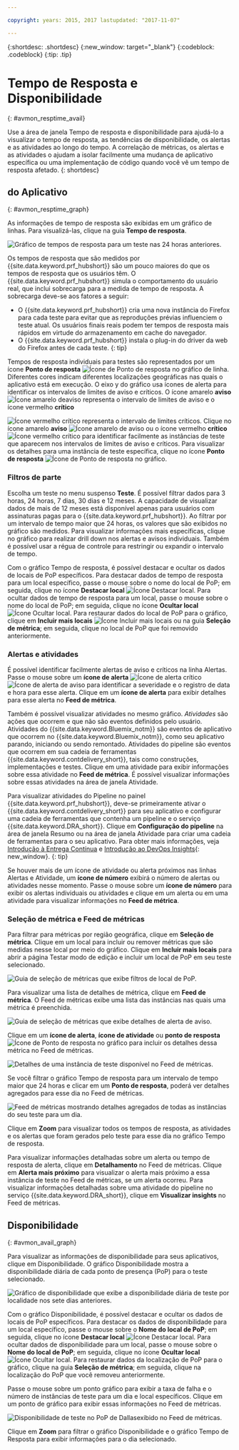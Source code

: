 ```yaml
---

copyright: years: 2015, 2017 lastupdated: "2017-11-07"

---
```


{:shortdesc: .shortdesc}
{:new_window: target="_blank"}
{:codeblock: .codeblock}
{:tip: .tip}

# Tempo de Resposta e Disponibilidade
{: #avmon_resptime_avail}

Use a área de janela Tempo de resposta e disponibilidade para ajudá-lo a visualizar o tempo de resposta, as tendências de disponibilidade, os alertas e as atividades ao longo do tempo. A correlação de métricas, os alertas e as atividades o ajudam a isolar facilmente uma mudança de aplicativo específica
ou uma implementação de código quando você vê um tempo de resposta afetado.
{: shortdesc}

## do Aplicativo
{: #avmon_resptime_graph}

As informações de tempo de resposta são exibidas em um gráfico de linhas. Para visualizá-las,
clique na guia **Tempo de resposta**.

![Gráfico de tempos de resposta para um teste nas 24 horas anteriores.](images/avmon_rt_gr.jpg)

Os tempos de resposta que são medidos por
{{site.data.keyword.prf_hubshort}} são um pouco maiores do que
os tempos de resposta que os usuários têm. O {{site.data.keyword.prf_hubshort}}
simula o comportamento do usuário real, que inclui sobrecarga para a medida de tempo de resposta. A sobrecarga
deve-se aos fatores a seguir:
  - O {{site.data.keyword.prf_hubshort}} cria uma nova instância
do Firefox para cada teste para evitar que as reproduções prévias influenciem o teste atual. Os usuários
finais reais podem ter tempos de resposta mais rápidos em virtude do armazenamento em cache do navegador.
  - O {{site.data.keyword.prf_hubshort}} instala o plug-in do driver
da web do Firefox antes de cada teste.
{: tip}

Tempos de resposta individuais para testes são representados por um ícone **Ponto de resposta** ![Ícone de Ponto de resposta](images/crcl_icn_white.jpg)
no gráfico de linha. Diferentes cores indicam diferentes localizações geográficas nas quais o aplicativo está em execução. O eixo y do gráfico usa ícones de alerta para identificar os intervalos de limites de aviso e críticos. O ícone amarelo **aviso** ![Ícone amarelo deaviso](images/alrt_icn_white_smll.jpg) representa o intervalo de limites de aviso e o ícone vermelho **crítico**

![Ícone vermelho crítico](images/wrng_icn_white_smll.jpg) representa o intervalo de limites críticos. Clique no ícone amarelo **aviso** ![Ícone amarelo de aviso](images/alrt_icn_white_smll.jpg) ou o ícone vermelho **crítico** ![Ícone vermelho crítico](images/wrng_icn_white_smll.jpg) para identificar facilmente as instâncias de teste que aparecem nos
intervalos de limites de aviso e críticos. Para visualizar os detalhes para uma instância de teste específica, clique no ícone **Ponto de resposta** ![Ícone de Ponto de resposta](images/crcl_icn_white.jpg) no gráfico.

### Filtros de parte

Escolha um teste no menu suspenso **Teste**. É possível filtrar dados para 3 horas, 24 horas, 7 dias, 30 dias e 12
meses. A capacidade de
visualizar dados de mais de 12 meses está disponível apenas para usuários com assinaturas pagas
para o {{site.data.keyword.prf_hubshort}}. Ao filtrar por um intervalo de tempo maior que 24 horas, os valores
que são exibidos no gráfico são medidos. Para visualizar
informações mais específicas, clique no gráfico para realizar drill down nos alertas e avisos
individuais. Também é possível usar a régua de controle para restringir ou expandir o intervalo
de tempo.

Com o gráfico Tempo de resposta, é possível
destacar e ocultar os dados de locais de PoP específicos. Para destacar dados de tempo de resposta
para um local específico, passe o mouse sobre o nome do local de PoP; em seguida, clique no ícone
**Destacar local** ![Ícone Destacar local](images/avmon_location_highlight.jpg). Para ocultar dados de tempo de resposta para um local, passe o mouse
sobre o nome do local de PoP; em seguida, clique no ícone **Ocultar local** ![Ícone Ocultar local](images/avmon_location_remove.jpg). Para
restaurar dados do local de PoP para o gráfico, clique em **Incluir mais locais** ![Ícone Incluir mais locais](images/icn_plus_20x20.jpg) ou na guia **Seleção de métrica**; em seguida, clique no local de PoP que foi removido anteriormente.

### Alertas e atividades

É possível identificar facilmente alertas de aviso e críticos na linha Alertas. Passe o
mouse sobre um **ícone de alerta** ![Ícone de alerta crítico](images/avmon_crit_alert.png)![Ícone de alerta de aviso](images/avmon_warn_alert.png)
para identificar a severidade e o registro de data e hora para esse alerta. Clique em um
**ícone de alerta** para exibir detalhes para esse alerta no **Feed de métrica**.

Também é possível visualizar atividades no mesmo gráfico. _Atividades_ são ações que ocorrem e que não são eventos definidos pelo usuário. Atividades do {{site.data.keyword.Bluemix_notm}} são eventos de aplicativo que ocorrem no {{site.data.keyword.Bluemix_notm}}, como seu aplicativo parando, iniciando ou sendo remontado. Atividades do pipeline são eventos que ocorrem em sua cadeia de ferramentas {{site.data.keyword.contdelivery_short}}, tais como construções, implementações
e testes. Clique em uma
atividade para exibir informações sobre essa atividade no **Feed de métrica**. É possível visualizar informações sobre essas atividades na área de janela Atividade.

Para visualizar atividades do Pipeline no painel {{site.data.keyword.prf_hubshort}}, deve-se primeiramente ativar o {{site.data.keyword.contdelivery_short}} para seu aplicativo e configurar uma cadeia de ferramentas que contenha um pipeline e o serviço {{site.data.keyword.DRA_short}}. Clique em **Configuração do pipeline** na área de janela Resumo ou na área de janela
Atividade para criar uma cadeia de ferramentas para o seu aplicativo. Para obter mais informações,
veja [Introdução à Entrega Contínua](../ContinuousDelivery/index.html "(aberta em uma nova guia ou janela)") e [Introdução ao DevOps Insights](../DevOpsInsights/index.html#gettingstarted "(aberta em uma nova guia ou janela)"){: new_window}.
{: tip}

Se houver mais de um ícone de atividade ou alerta próximos nas linhas Alertas e Atividade, um **ícone de número** exibirá o número de alertas ou atividades nesse momento. 
Passe o mouse sobre um **ícone de número** para exibir os alertas individuais ou atividades e clique em um alerta ou em uma atividade para visualizar informações no **Feed
de métrica**.

### Seleção de métrica e Feed de métricas

Para filtrar para métricas por região geográfica, clique em **Seleção de métrica**. Clique em
um local para incluir ou remover métricas que são medidas nesse local por meio do gráfico. Clique em **Incluir mais locais** para abrir a página Testar modo de edição e incluir um local de PoP em seu teste selecionado.

![Guia de seleção de métricas que exibe filtros de local de PoP.](images/avmon_metric_sel.jpg)

Para visualizar uma lista de detalhes de métrica, clique em **Feed de métrica**. O Feed de métricas exibe uma lista das instâncias nas quais uma métrica é preenchida.

![Guia de seleção de métricas que exibe detalhes de alerta de aviso.](images/avmon_warn_met_feed.png)

Clique em um **ícone de alerta**, **ícone de atividade** ou **ponto de resposta** ![Ícone de Ponto de resposta](images/crcl_icn_white.jpg) no gráfico para incluir os detalhes dessa métrica no Feed de métricas.

![Detalhes de uma instância de teste disponível no Feed de métricas.](images/avmon_avail_metfeed.png)

Se você filtrar o gráfico Tempo de resposta para um intervalo de tempo maior que 24 horas
e clicar em um **Ponto de resposta**, poderá ver detalhes agregados para esse dia no Feed de métricas.

![Feed de métricas mostrando detalhes agregados de todas as instâncias do seu teste para um dia.](images/avmon_avail_day_met_feed.png)

Clique em **Zoom** para visualizar todos os tempos de resposta, as atividades e os alertas que foram gerados pelo teste para esse dia no gráfico Tempo de resposta.

Para visualizar informações detalhadas sobre um alerta ou tempo de resposta de alerta,
clique em **Detalhamento** no Feed de métricas. Clique em **Alerta mais próximo** para visualizar o alerta mais próximo a essa instância de teste no Feed
de métricas, se um alerta ocorreu. Para visualizar informações detalhadas sobre uma atividade do
pipeline no serviço {{site.data.keyword.DRA_short}}, clique em **Visualizar
insights** no Feed de métricas.

## Disponibilidade
{: #avmon_avail_graph}

Para visualizar as informações de disponibilidade para seus aplicativos, clique em Disponibilidade. O gráfico Disponibilidade mostra a disponibilidade diária de cada ponto de presença (PoP) para o teste selecionado.

![Gráfico de disponibilidade que exibe a disponibilidade diária de teste por localidade nos sete dias anteriores.](images/avmon_avail_graph.png)

Com o gráfico Disponibilidade, é possível destacar
e ocultar os dados de locais de PoP específicos. Para destacar os dados de disponibilidade para
um local específico, passe o mouse sobre o **Nome do local de PoP**; em seguida,
clique no ícone **Destacar local** ![Ícone Destacar local](images/avmon_location_highlight.jpg). Para
ocultar dados de disponibilidade para um local, passe o mouse sobre o **Nome do local
de PoP**; em seguida, clique no ícone **Ocultar local**
![Ícone Ocultar local](images/avmon_location_remove.jpg). Para restaurar dados da localização de PoP para o gráfico, clique na guia **Seleção de
métrica**; em seguida, clique na localização do PoP que você removeu anteriormente.

Passe o mouse sobre um ponto gráfico para exibir a taxa de falha e o número de instâncias de teste para um
dia e local específicos. Clique em um ponto de gráfico para exibir essas informações no Feed de métricas.

![Disponibilidade de teste no PoP de Dallasexibido no Feed de métricas.](images/avmon_avail_metric.png)


Clique em **Zoom** para filtrar o gráfico Disponibilidade e o gráfico
Tempo de Resposta para exibir informações para o dia selecionado.

